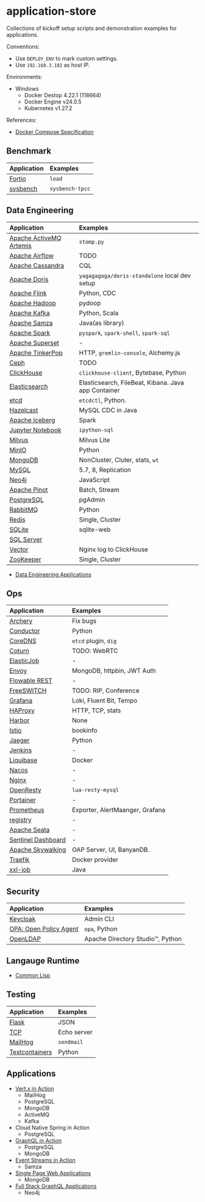 # application-store
Collections of kickoff setup scripts and demonstration examples for applications.

Conventions:

- Use `DEPLOY_ENV` to mark custom settings.
- Use `192.168.3.182` as host IP.

Environments:

- Windows
  - Docker Destop 4.22.1 (118664)
  - Docker Engine v24.0.5
  - Kubernetes v1.27.2

References:
- [Docker Compose Specification](https://github.com/compose-spec/compose-spec)

## Benchmark

| Application                                  | Examples        |
| :------------------------------------------- | :-------------- |
| [Fortio](./benchmark/fortio/fortio.md)       | `load`          |
| [sysbench](./benchmark/sysbench/sysbench.md) | `sysbench-tpcc` |

## Data Engineering

| Application                                                      | Examples                                            |
| :--------------------------------------------------------------- | :-------------------------------------------------- |
| [Apache ActiveMQ Artemis](./data-engineering/activemq/README.md) | `stomp.py`                                          |
| [Apache Airflow](./data-engineering/airflow/airflow.md)          | TODO                                                |
| [Apache Cassandra](./data-engineering/cassandra/README.md)       | CQL                                                 |
| [Apache Doris](./data-engineering/doris/doris.md)                | `yagagagaga/doris-standalone` local dev setup       |
| [Apache Flink](./data-engineering/flink/flink.md)                | Python, CDC                                         |
| [Apache Hadoop](./data-engineering/hadoop/README.md)             | pydoop                                              |
| [Apache Kafka](./data-engineering/kafka/kafka.md)                | Python, Scala                                       |
| [Apache Samza](./data-engineering/samza/README.md)               | Java(as library)                                    |
| [Apache Spark](./data-engineering/spark/spark.md)                | `pyspark`, `spark-shell`, `spark-sql`               |
| [Apache Superset](./data-engineering/superset/superset.md)       | -                                                   |
| [Apache TinkerPop](./data-engineering/tinkerpop/README.md)       | HTTP, `gremlin-console`, Alchemy.js                 |
| [Ceph](./data-engineering/ceph/README.md)                        | TODO                                                |
| [ClickHouse](./data-engineering/clickhouse/README.md)            | `clickhouse-client`, Bytebase, Python               |
| [Elasticsearch](./data-engineering/elastic/elastic.md)           | Elasticsearch, FileBeat, Kibana. Java app Container |
| [etcd](./data-engineering/etcd/etcd.md)                          | `etcdctl`, Python.                                  |
| [Hazelcast](./data-engineering/hazelcast/README.md)              | MySQL CDC in Java                                   |
| [Apache Iceberg](./data-engineering/iceberg/README.md)           | Spark                                               |
| [Jupyter Notebook](./data-engineering/jupyter/jupyter.md)        | `ipython-sql`                                       |
| [Milvus](./data-engineering/milvus/milvus.md)                    | Milvus Lite                                         |
| [MinIO](./data-engineering/minio/minio.md)                       | Python                                              |
| [MongoDB](./data-engineering/mongodb/README.md)                  | NonCluster, Cluter, stats, `wt`                     |
| [MySQL](./data-engineering/mysql/mysql.md)                       | 5.7, 8, Replication                                 |
| [Neo4j](./data-engineering/neo4j/README.md)                      | JavaScript                                          |
| [Apache Pinot](./data-engineering/pinot/README.md)               | Batch, Stream                                       |
| [PostgreSQL](./data-engineering/postgresql/README.md)            | pgAdmin                                             |
| [RabbitMQ](./data-engineering/rabbitmq/rabbitmq.md)              | Python                                              |
| [Redis](./data-engineering/redis/README.md)                      | Single, Cluster                                     |
| [SQLite](./data-engineering/sqlite/README.md)                    | sqlite-web                                          |
| [SQL Server](./data-engineering/sqlserver/sqlserver.md)          |                                                     |
| [Vector](./data-engineering/vector/README.md)                    | Nginx log to ClickHouse                             |
| [ZooKeeper](./data-engineering/zookeeper/zookeeper.md)           | Single, Cluster                                     |

- [Data Engineering Applications](./data-engineering/_applications/README.md)

## Ops

| Application                                         | Examples                        |
| :-------------------------------------------------- | :------------------------------ |
| [Archery](./ops/archery/archery.md)                 | Fix bugs                        |
| [Conductor](./ops/conductor/conductor.md)           | Python                          |
| [CoreDNS](./ops/coredns/coredns.md)                 | `etcd` plugin, `dig`            |
| [Coturn](./ops/coturn/coturn.md)                    | TODO: WebRTC                    |
| [ElasticJob](./ops/elasticjob/elasticjob.md)        | -                               |
| [Envoy](./ops/envoy/envoy.md)                       | MongoDB, httpbin, JWT Auth      |
| [Flowable REST](./ops/flowable/flowable.md)         | -                               |
| [FreeSWITCH](./ops/freeswitch/freeswitch.md)        | TODO: RIP, Conference           |
| [Grafana](./ops/grafana/grafana.md)                 | Loki, Fluent Bit, Tempo         |
| [HAProxy](./ops/haproxy/haproxy.md)                 | HTTP, TCP, stats                |
| [Harbor](./ops/harbor/harbor.md)                    | None                            |
| [Istio](./ops/istio/istio.md)                       | bookinfo                        |
| [Jaeger](./ops/jaeger/jaeger.md)                    | Python                          |
| [Jenkins](./ops/jenkins/jenkins.md)                 | -                               |
| [Liquibase](./ops/liquibase/liquibase.md)           | Docker                          |
| [Nacos](./ops/nacos/nacos.md)                       | -                               |
| [Nginx](./ops/nginx/nginx.md)                       | -                               |
| [OpenResty](./ops/openresty/openresty.md)           | `lua-resty-mysql`               |
| [Portainer](./ops/portainer/portainer.md)           | -                               |
| [Prometheus](./ops/prometheus/prometheus.md)        | Exporter, AlertMaanger, Grafana |
| [registry](./ops/registry/registry.md)              | -                               |
| [Apache Seata](./ops/seata/seata.md)                | -                               |
| [Sentinel Dashboard](./ops/sentinel/sentinel.md)    | -                               |
| [Apache Skywalking](./ops/skywalking/skywalking.md) | OAP Server, UI, BanyanDB.       |
| [Traefik](./ops/traefik/traefik.md)                 | Docker provider                 |
| [xxl-job](./ops/xxljob/xxljob.md)                   | Java                            |

## Security

| Application                                     | Examples                         |
| :---------------------------------------------- | :------------------------------- |
| [Keycloak](./security/keycloak/keycloak.md)     | Admin CLI                        |
| [OPA: Open Policy Agent](./security/opa/opa.md) | `opa`, Python                    |
| [OpenLDAP](./security/openldap/openldap.md)     | Apache Directory Studio™, Python |

## Langauge Runtime

- [Common Lisp](./language-runtime/common-lisp/README.md)

## Testing

| Application                                                  | Examples    |
| :----------------------------------------------------------- | :---------- |
| [Flask](./testing/flask/flask.md)                            | JSON        |
| [TCP](./testing/tcp-echo/README.md)                          | Echo server |
| [MailHog](./testing/mailhog/mailhog.md)                      | `sendmail`  |
| [Testcontainers](./testing/testcontainers/testcontainers.md) | Python      |

## Applications

- [Vert.x in Action](https://github.com/zhoujiagen/learning-cloudnative/tree/main/compute/java-reactive/vertx/vertx-in-action-application/ops/components)
  - MailHog
  - PostgreSQL
  - MongoDB
  - ActiveMQ
  - Kafka
- Cloud Native Spring in Action
  - PostgreSQL
- [GraphQL in Action](https://github.com/zhoujiagen/learning-cloudnative/tree/main/networking/graphql/ex-azdev/ops)
  - PostgreSQL
  - MongoDB
- [Event Streams in Action](https://github.com/zhoujiagen/learning-cloudnative/tree/main/compute/event-streams/event-streams-in-action)
  - Samza
- [Single Page Web Applications](https://github.com/zhoujiagen/learning-frontend-stack/tree/main/spa/spa-server/ops)
  - MongoDB
- [Full Stack GraphQL Applications](https://github.com/zhoujiagen/learning-cloudnative/tree/main/networking/graphql/full-stack-graphql-applications)
  - Neo4j